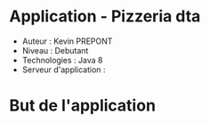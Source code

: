 # Application - Pizzeria dta

* Auteur : Kevin PREPONT
* Niveau : Debutant
* Technologies : Java 8
* Serveur d'application : 


# But de l'application
